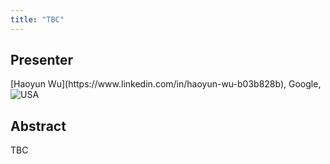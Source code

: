 ```yaml
---
title: "TBC"
---
```


## Presenter

<div class = "figure">
[Haoyun Wu](https://www.linkedin.com/in/haoyun-wu-b03b828b), Google, USA
<img src="/img/haoyun.png" style="float:left;width=200px;height=200px">
</div>

## Abstract

TBC
